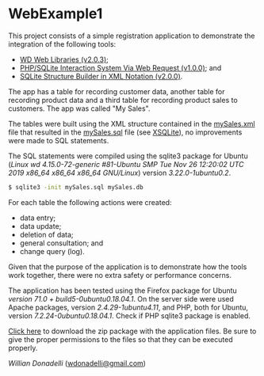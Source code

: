 # WebExample1

This project consists of a simple registration application to demonstrate the integration of the following tools:

- [WD Web Libraries (v2.0.3)](https://github.com/wdonadelli/wd);
- [PHP/SQLite Interaction System Via Web Request (v1.0.0)](https://github.com/wdonadelli/PSWrequest); and
- [SQLite Structure Builder in XML Notation (v2.0.0)](https://github.com/wdonadelli/XSQLite).

The app has a table for recording customer data, another table for recording product data and a third table for recording product sales to customers. The app was called "My Sales".

The tables were built using the XML structure contained in the [mySales.xml](https://github.com/wdonadelli/WebExample1/objects/mySales.xml) file that resulted in the [mySales.sql](https://github.com/wdonadelli/WebExample1/objects/mySales.sql) file (see [XSQLite](https://github.com/wdonadelli/XSQLite)), no improvements were made to SQL statements.

The SQL statements were compiled using the sqlite3 package for Ubuntu (*Linux wd 4.15.0-72-generic #81-Ubuntu SMP Tue Nov 26 12:20:02 UTC 2019 x86_64 x86_64 x86_64 GNU/Linux*) version *3.22.0-1ubuntu0.2*.

```sh
$ sqlite3 -init mySales.sql mySales.db
```
For each table the following actions were created:

- data entry;
- data update;
- deletion of data;
- general consultation; and
- change query (log).

Given that the purpose of the application is to demonstrate how the tools work together, there were no extra safety or performance concerns.

The application has been tested using the Firefox package for Ubuntu *version 71.0 + build5-0ubuntu0.18.04.1*. On the server side were used Apache packages, version *2.4.29-1ubuntu4.11*, and PHP, both for Ubuntu, version *7.2.24-0ubuntu0.18.04.1*. Check if PHP sqlite3 package is enabled.

[Click here](https://github.com/wdonadelli/WebExample1/objects/mySales.zip) to download the zip package with the application files. Be sure to give the proper permissions to the files so that they can be executed properly.

*Willian Donadelli* ([wdonadelli@gmail.com](wdonadelli@gmail.com))
